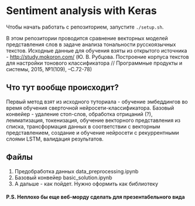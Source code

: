 # Sentiment analysis with Keras

Чтобы начать работать с репозиторием, запустите ```./setup.sh```.

В этом репозитории проводится сравнение векторных моделей представления слов в задаче анализа тональности русскоязычных текстов. Исходные данные для обучения взяты из открытого источника - http://study.mokoron.com/ (Ю. В. Рубцова. Построение корпуса текстов для настройки тонового классификатора // Программные продукты и системы, 2015, №1(109), –С.72-78)

## Что тут вообще происходит?
Первый метод взят из исходного туториала - обучение эмбеддингов во время обучения сверточной нейросети-классификатора.
Базовый конвейер - удаление стоп-слов, обработка отрицаний (?), лемматизация, токенизация, обучение векторного представления из списка, трансформация данных в соответствии с векторным представлением, создание и обучение нейросети с рекуррентными слоями LSTM, валидация результатов.

## Файлы
1. Предобработка данных data_preprocessing.ipynb
2. Базовый конвейер basic_solution.ipynb
3. А дальше - как пойдет. Нужно оформить как библиотеку

#### P.S. Неплохо бы еще веб-морду сделать для презентабельного вида